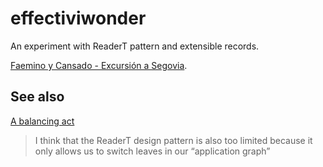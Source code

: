# effectiviwonder

An experiment with ReaderT pattern and extensible records.

[Faemino y Cansado - Excursión a Segovia](https://www.youtube.com/watch?v=Iov8_6a46Fg).

## See also

[A balancing act](https://medium.com/barely-functional/a-balancing-act-c869e1f4fea4)

> I think that the ReaderT design pattern is also too limited because it only
> allows us to switch leaves in our “application graph”
